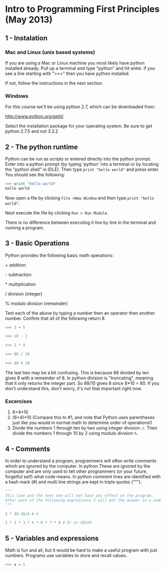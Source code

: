 Intro to Programming First Principles (May 2013)
========

1 - Instalation
--------

### Mac and Linux (unix based systems)

If you are using a Mac or Linux machine you most likely have python installed already. Pull up a terminal and type "python" and hit enter. If you see a line starting with ">>>" then you have python installed.

If not, follow the instructions in the next section.

### Windows

For this course we'll be using python 2.7, which can be downloaded from:

http://www.python.org/getit/

Select the installation package for your operating system. Be sure to get python 2.7.5 and not 3.3.2

2 - The python runtime
--------

Python can be run as scripts or entered directly into the python prompt. Enter into a python prompt (by typing 'python' into a terminal or by locating the "python shell" in IDLE). Then type `print "hello world"` and press enter. You should see the following:

```python
>>> print "hello world"
hello world
```

Now open a file by clicking `File >New Window` and then type `print "hello world"`.

Next execute the file by clicking `Run > Run Module`.

There is no difference between executing it line by line in the terminal and running a program.

3 - Basic Operations
--------

Python provides the following basic math operations:

\+ addition

\- subtraction

\* multiplication

\/ division (integer)

\% modulo division (remainder)

Test each of the above by typing a number then an operator then another number. Confirm that all of the following return 8.

```python
>>> 3 + 5

>>> 10 - 2

>>> 2 * 4

>>> 88 / 10

>>> 88 % 10
```

The last two may be a bit confusing. This is because 88 divided by ten gives 8 with a remainder of 8. In python division is "truncating", meaning that it only returns the integer part. So 88/10 gives 8 since 8*10 = 80. If you don't understand this, don't worry, it's not that important right now.

### Excercises

1. 6+4*10
2. (6+4)*10 (Compare this to #1, and note that Python uses parentheses just like you would in normal math to determine order of operations!)
3. Divide the numbers 1 through ten by two using integer division: `/`. Then divide the numbers 1 through 10 by 2 using modulo division `%`.

## 4 - Comments

In order to understand a program, programmers will often write comments which are ignored by the computer. In python These are ignored by the computer and are only used to tell other programmers (or your future, forgetful self) what code means. In python comment lines are identified with a hash mark (#) and multi line strings are kept in triple quotes (""").

```python
"""
This line and the next one will not have any effect on the program.
After each of the following expressions I will put the answer in a comment.
"""

5 * (8-3)/4 # 6

1 * 2 * 3 * 4 * 6 * 7 * 8 # 8! or 40320

```
## 5 - Variables and expressions

Math is fun and all, but it would be hard to make a useful program with just numbers. Programs use variables to store and recall values. 

```python
>>> x = 1
